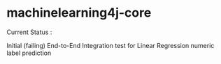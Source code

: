 machinelearning4j-core
======================

Current Status : 

Initial (failing) End-to-End Integration test for Linear Regression numeric label prediction
